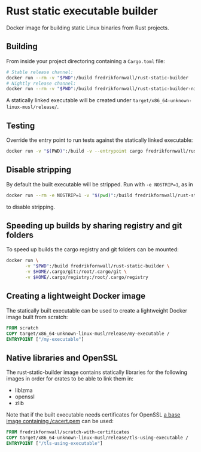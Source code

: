 # Rust static executable builder
Docker image for building static Linux binaries from Rust projects.

## Building
From inside your project directoring containing a `Cargo.toml` file:

```sh
# Stable release channel:
docker run --rm -v "$PWD":/build fredrikfornwall/rust-static-builder
# Nightly release channel:
docker run --rm -v "$PWD":/build fredrikfornwall/rust-static-builder-nightly 
```

A statically linked executable will be created under `target/x86_64-unknown-linux-musl/release/`.

## Testing
Override the entry point to run tests against the statically linked executable:

```sh
docker run -v "$(PWD)":/build -v --entrypoint cargo fredrikfornwall/rust-static-builder test --target x86_64-unknown-linux-musl
```

## Disable stripping
By default the built executable will be stripped. Run with `-e NOSTRIP=1`, as in

```sh
docker run --rm -e NOSTRIP=1 -v "$(pwd)":/build fredrikfornwall/rust-static-builder
```

to disable stripping.

## Speeding up builds by sharing registry and git folders
To speed up builds the cargo registry and git folders can be mounted:

```sh
docker run \
       -v "$PWD":/build fredrikfornwall/rust-static-builder \
       -v $HOME/.cargo/git:/root/.cargo/git \
       -v $HOME/.cargo/registry:/root/.cargo/registry
```

## Creating a lightweight Docker image
The statically built executable can be used to create a lightweight Docker image built from scratch:

```dockerfile
FROM scratch
COPY target/x86_64-unknown-linux-musl/release/my-executable /
ENTRYPOINT ["/my-executable"]
```

## Native libraries and OpenSSL
The rust-static-builder image contains statically libraries for the following images in order for crates to be able to link them in:

- liblzma
- openssl
- zlib

Note that if the built executable needs certificates for OpenSSL [a base image containing /cacert.pem](scratch-with-certificates/Dockerfile) can be used:

```dockerfile
FROM fredrikfornwall/scratch-with-certificates
COPY target/x86_64-unknown-linux-musl/release/tls-using-executable /
ENTRYPOINT ["/tls-using-executable"]
```

